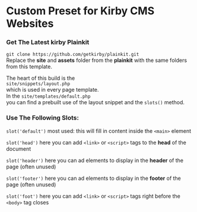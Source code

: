 # Custom Preset for Kirby CMS Websites

### Get The Latest kirby Plainkit
`git clone https://github.com/getkirby/plainkit.git`  
Replace the **site** and **assets** folder from the **plainkit** with the same folders from this template.

The heart of this build is the  
`site/snippets/layout.php`  
which is used in every page template.  
In the `site/templates/default.php`  
you can find a prebuilt use of the layout snippet and the `slots()` method.  
  
  
### Use The Following Slots:
`slot('default')`   most used: this will fill in content inside the `<main>` element  
  
`slot('head')`      here you can add `<link>` or `<script>` tags to the **head** of the document  
  
`slot('header')`    here you can ad elements to display in the **header** of the page (often unused)  
  
`slot('footer')`    here you can ad elements to display in the **footer** of the page (often unused)  
  
`slot('foot')`      here you can add `<link>` or `<script>` tags right before the `<body>` tag closes
